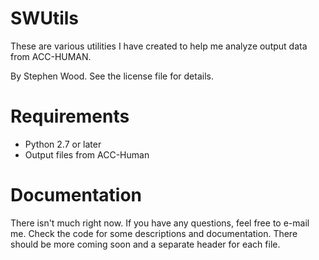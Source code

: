 # SWUtils

These are various utilities I have created to help me analyze output data from ACC-HUMAN.

By Stephen Wood. See the license file for details.

# Requirements

- Python 2.7 or later
- Output files from ACC-Human

# Documentation

There isn't much right now. If you have any questions, feel free to e-mail me. Check the code for some descriptions and documentation.
There should be more coming soon and a separate header for each file.
